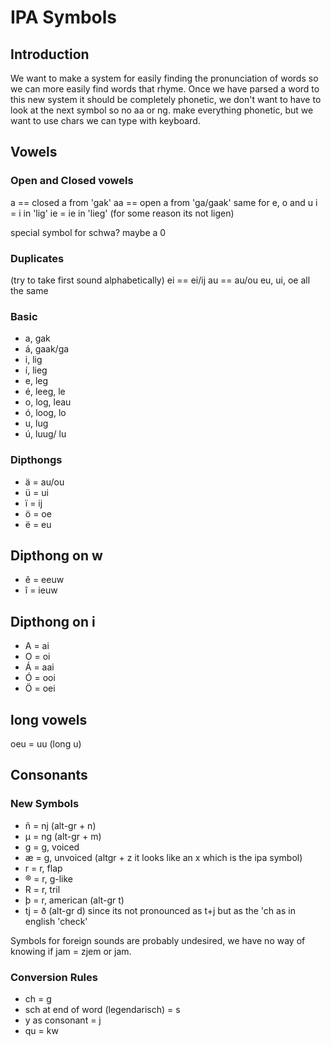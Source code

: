 # IPA Symbols

## Introduction

We want to make a system for easily finding the pronunciation of words so we can more easily find words that rhyme.
Once we have parsed a word to this new system it should be completely phonetic, we don't want to have to look at the next symbol so no aa or ng.
make everything phonetic, but we want to use chars we can type with keyboard.

## Vowels

### Open and Closed vowels

a == closed a from 'gak'
aa == open a from 'ga/gaak'
same for e, o and u
i = i in 'lig'
ie = ie in 'lieg' (for some reason its not ligen)

special symbol for schwa? maybe a 0

### Duplicates

(try to take first sound alphabetically)
ei == ei/ij
au == au/ou
eu, ui, oe all the same

### Basic

* a, gak
* á, gaak/ga
* i, lig
* í, lieg
* e, leg
* é, leeg, le
* o, log, leau
* ó, loog, lo
* u, lug
* ú, luug/ lu

### Dipthongs

* ä = au/ou
* ü = ui
* ï = ij
* ö = oe
* ë = eu

## Dipthong on w

* ê = eeuw
* î = ieuw

## Dipthong on i

* A = ai
* O = oi
* Á = aai
* Ó = ooi
* Ö = oei

## long vowels

oeu = uu (long u)

## Consonants

### New Symbols

* ñ = nj (alt-gr + n)
* µ = ng (alt-gr + m)
* g = g, voiced
* æ = g, unvoiced (altgr + z it looks like an x which is the ipa symbol)
* r  = r, flap
* ®  = r, g-like
* R  = r, tril
* þ  = r, american (alt-gr t)
* tj = ð (alt-gr d) since its not pronounced as t+j but as the 'ch as in english 'check'

Symbols for foreign sounds are probably undesired, we have no way of knowing if jam = zjem or jam.

### Conversion Rules

* ch = g
* sch at end of word (legendarisch) = s
* y as consonant = j
* qu = kw
